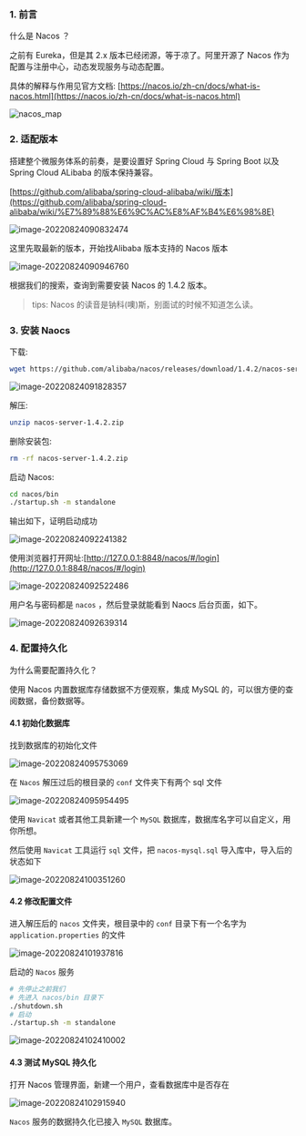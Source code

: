 ### 1. 前言

什么是 Nacos ？  

之前有 Eureka，但是其 2.x 版本已经闭源，等于凉了。阿里开源了 Nacos 作为配置与注册中心，动态发现服务与动态配置。  

具体的解释与作用见官方文档: [https://nacos.io/zh-cn/docs/what-is-nacos.html](https://nacos.io/zh-cn/docs/what-is-nacos.html)  

![nacos_map](https://nacos.io/img/nacosMap.jpg)

### 2. 适配版本

搭建整个微服务体系的前奏，是要设置好 Spring Cloud 与 Spring Boot 以及 Spring Cloud ALibaba 的版本保持兼容。  

[https://github.com/alibaba/spring-cloud-alibaba/wiki/版本](https://github.com/alibaba/spring-cloud-alibaba/wiki/%E7%89%88%E6%9C%AC%E8%AF%B4%E6%98%8E)

![image-20220824090832474](http://images.zabbix.store/markdown/image-20220824090832474.png?markdown)

这里先取最新的版本，开始找Alibaba 版本支持的 Nacos 版本  

![image-20220824090946760](http://images.zabbix.store/markdown/image-20220824090946760.png?markdown)

根据我们的搜索，查询到需要安装 Nacos 的 1.4.2 版本。  

> tips: Nacos 的读音是钠科(噢)斯，别面试的时候不知道怎么读。  

### 3. 安装 Naocs

下载:  

```bash
wget https://github.com/alibaba/nacos/releases/download/1.4.2/nacos-server-1.4.2.zip
```

![image-20220824091828357](http://images.zabbix.store/markdown/image-20220824091828357.png?markdown)

解压:  

```bash
unzip nacos-server-1.4.2.zip
```

删除安装包:  

```bash
rm -rf nacos-server-1.4.2.zip
```

启动 Nacos:  

```bash
cd nacos/bin
./startup.sh -m standalone
```

输出如下，证明启动成功  

![image-20220824092241382](http://images.zabbix.store/markdown/image-20220824092241382.png?markdown)

使用浏览器打开网址:[http://127.0.0.1:8848/nacos/#/login](http://127.0.0.1:8848/nacos/#/login)  

![image-20220824092522486](http://images.zabbix.store/markdown/image-20220824092522486.png?markdown)

用户名与密码都是 `nacos` ，然后登录就能看到 Naocs 后台页面，如下。  

![image-20220824092639314](http://images.zabbix.store/markdown/image-20220824092639314.png?markdown)  

### 4. 配置持久化

为什么需要配置持久化？

使用 Nacos 内置数据库存储数据不方便观察，集成 MySQL 的，可以很方便的查阅数据，备份数据等。  

#### 4.1 初始化数据库

找到数据库的初始化文件  

![image-20220824095753069](http://images.zabbix.store/markdown/image-20220824095753069.png?markdown)

在 `Nacos` 解压过后的根目录的 `conf` 文件夹下有两个 sql 文件  

![image-20220824095954495](http://images.zabbix.store/markdown/image-20220824095954495.png?markdown)

使用 `Navicat` 或者其他工具新建一个 `MySQL` 数据库，数据库名字可以自定义，用你所想。  

然后使用 `Navicat` 工具运行 `sql` 文件，把 `nacos-mysql.sql` 导入库中，导入后的状态如下  

![image-20220824100351260](http://images.zabbix.store/markdown/image-20220824100351260.png?markdown)

#### 4.2 修改配置文件

进入解压后的 `nacos` 文件夹，根目录中的 `conf` 目录下有一个名字为 `application.properties` 的文件  

![image-20220824101937816](http://images.zabbix.store/markdown/image-20220824101937816.png?markdown)

启动的 `Nacos` 服务  

```bash
# 先停止之前我们
# 先进入 nacos/bin 目录下
./shutdown.sh
# 启动
./startup.sh -m standalone
```

![image-20220824102410002](http://images.zabbix.store/markdown/image-20220824102410002.png?markdown)

#### 4.3 测试 MySQL 持久化

打开 Nacos 管理界面，新建一个用户，查看数据库中是否存在  

![image-20220824102915940](http://images.zabbix.store/markdown/image-20220824102915940.png?markdown)

`Nacos` 服务的数据持久化已接入 `MySQL` 数据库。  

